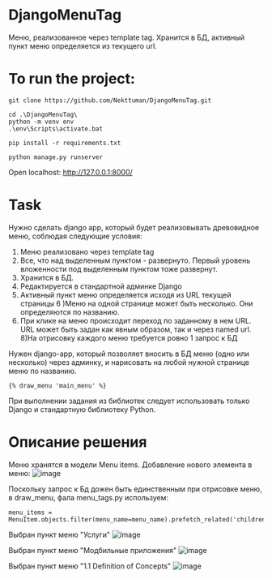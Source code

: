 # DjangoMenuTag
Меню, реализованное через template tag. Хранится в БД, активный пункт меню определяется из текущего url.

# To run the project:

```
git clone https://github.com/Nekttuman/DjangoMenuTag.git
```

```
cd .\DjangoMenuTag\
python -m venv env
.\env\Scripts\activate.bat
```

```
pip install -r requirements.txt 
```

```
python manage.py runserver
```

Open localhost: http://127.0.0.1:8000/


# Task
Нужно сделать django app, который будет реализовывать древовидное меню, соблюдая следующие условия:

1) Меню реализовано через template tag
2) Все, что над выделенным пунктом - развернуто. Первый уровень вложенности под выделенным пунктом тоже развернут.
3) Хранится в БД.
4) Редактируется в стандартной админке Django
5) Активный пункт меню определяется исходя из URL текущей страницы
6 )Меню на одной странице может быть несколько. Они определяются по названию.
7) При клике на меню происходит переход по заданному в нем URL. URL может быть задан как явным образом, так и через named url.
8)На отрисовку каждого меню требуется ровно 1 запрос к БД

 Нужен django-app, который позволяет вносить в БД меню (одно или несколько) через админку, и нарисовать на любой нужной странице меню по названию.
 
 ```
 {% draw_menu 'main_menu' %}
 ```

 При выполнении задания из библиотек следует использовать только Django и стандартную библиотеку Python.

 # Описание решения

 Меню хранятся в  модели Menu items. Добавление нового элемента в меню:
 ![image](https://github.com/Nekttuman/DjangoMenuTag/assets/54391498/39d2f603-1272-4e8e-b477-bb40fb3ed972)

 Поскольку запрос к Бд дожен быть единственным при отрисовке меню, в draw_menu, фала menu_tags.py используем:
 ```
menu_items = MenuItem.objects.filter(menu_name=menu_name).prefetch_related('children')
```

Выбран пункт меню "Услуги"
![image](https://github.com/Nekttuman/DjangoMenuTag/assets/54391498/de30ba98-3c5a-452f-8c67-4d91bff06e5f)

Выбран пункт меню "Модбильные приложения"
![image](https://github.com/Nekttuman/DjangoMenuTag/assets/54391498/38e75c85-efd6-435a-a9e7-e5af2bc1596a)

Выбран пункт меню "1.1 Definition of Concepts"
![image](https://github.com/Nekttuman/DjangoMenuTag/assets/54391498/74957140-6ceb-408b-8a04-2db2572f3813)

